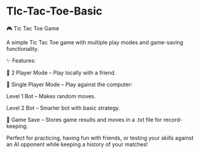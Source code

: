 # TIc-Tac-Toe-Basic

🎮 Tic Tac Toe Game

A simple Tic Tac Toe game with multiple play modes and game-saving functionality.

✨ Features:

👫 2 Player Mode – Play locally with a friend.

🤖 Single Player Mode – Play against the computer:

Level 1 Bot – Makes random moves.

Level 2 Bot – Smarter bot with basic strategy.

📝 Game Save – Stores game results and moves in a .txt file for record-keeping.

Perfect for practicing, having fun with friends, or testing your skills against an AI opponent while keeping a history of your matches!
